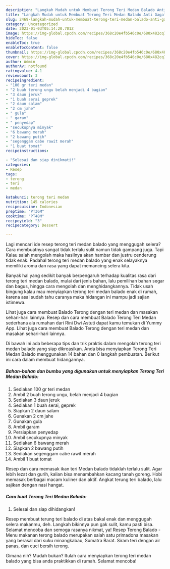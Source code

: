 ```yaml
---
description: "Langkah Mudah untuk Membuat Terong Teri Medan Balado Anti Gagal"
title: "Langkah Mudah untuk Membuat Terong Teri Medan Balado Anti Gagal"
slug: 2469-langkah-mudah-untuk-membuat-terong-teri-medan-balado-anti-gagal
category: Uncategorized
date: 2023-01-03T05:14:20.701Z
image: https://img-global.cpcdn.com/recipes/368c20e4fb546c0e/680x482cq70/terong-teri-medan-balado-foto-resep-utama.jpg
hideToc: false
enableToc: true
enableTocContent: false
thumbnail: https://img-global.cpcdn.com/recipes/368c20e4fb546c0e/680x482cq70/terong-teri-medan-balado-foto-resep-utama.jpg
cover: https://img-global.cpcdn.com/recipes/368c20e4fb546c0e/680x482cq70/terong-teri-medan-balado-foto-resep-utama.jpg
author: Admin
authorAv: notfound
ratingvalue: 4.1
reviewcount: 3
recipeingredient:
- "100 gr teri medan"
- "2 buah terong ungu belah menjadi 4 bagian"
- "3 daun jeruk"
- "1 buah serai geprek"
- "2 daun salam"
- "2 cm jahe"
- " gula"
- " garam"
- " penyedap"
- "secukupnya minyak"
- "6 bawang merah"
- "2 bawang putih"
- "segenggam cabe rawit merah"
- "1 buat tomat"
recipeinstructions:

- "Selesai dan siap dinikmati!"
categories:
- Resep
tags:
- terong
- teri
- medan

katakunci: terong teri medan 
nutrition: 145 calories
recipecuisine: Indonesian
preptime: "PT36M"
cooktime: "PT48M"
recipeyield: "3"
recipecategory: Dessert

---
```



Lagi mencari ide resep terong teri medan balado yang menggugah selera? Cara membuatnya sangat tidak terlalu sulit namun tidak gampang juga. Tapi Kalau salah mengolah maka hasilnya akan hambar dan justru cenderung tidak enak. Padahal terong teri medan balado yang enak selayaknya memiliki aroma dan rasa yang dapat memancing selera kita.


Banyak hal yang sedikit banyak berpengaruh terhadap kualitas rasa dari terong teri medan balado, mulai dari jenis bahan, lalu pemilihan bahan segar dan bagus, hingga cara mengolah dan menghidangkannya. Tidak usah bingung kalau mau menyiapkan terong teri medan balado enak di rumah, karena asal sudah tahu caranya maka hidangan ini mampu jadi sajian istimewa.

Lihat juga cara membuat Balado Terong dengan teri medan dan masakan sehari-hari lainnya. Resep dan cara membuat Balado Terong Teri Medan sederhana ala rumahan dari Rini Dwi Astuti dapat kamu temukan di Yummy App. Lihat juga cara membuat Balado Terong dengan teri medan dan masakan sehari-hari lainnya.


Di bawah ini ada beberapa tips dan trik praktis dalam mengolah terong teri medan balado yang siap dikreasikan. Anda bisa menyiapkan Terong Teri Medan Balado menggunakan 14 bahan dan 0 langkah pembuatan. Berikut ini cara dalam membuat hidangannya.

<!--inarticleads1-->

##### Bahan-bahan dan bumbu yang digunakan untuk menyiapkan Terong Teri Medan Balado:

1. Sediakan 100 gr teri medan
1. Ambil 2 buah terong ungu, belah menjadi 4 bagian
1. Sediakan 3 daun jeruk
1. Sediakan 1 buah serai, geprek
1. Siapkan 2 daun salam
1. Gunakan 2 cm jahe
1. Gunakan  gula
1. Ambil  garam
1. Persiapkan  penyedap
1. Ambil secukupnya minyak
1. Sediakan 6 bawang merah
1. Siapkan 2 bawang putih
1. Sediakan segenggam cabe rawit merah
1. Ambil 1 buat tomat


Resep dan cara memasak ikan teri Medan balado tidaklah terlalu sulit. Agar lebih lezat dan gurih, kalian bisa menambahkan kacang tanah goreng. Hobi memasak berbagai macam kuliner dan aktif. Angkat terung teri balado, lalu sajikan dengan nasi hangat. 

<!--inarticleads2-->

##### Cara buat Terong Teri Medan Balado:


1. Selesai dan siap dihidangkan!

Resep membuat terung teri balado di atas bakal enak dan menggugah selera makanmu, deh. Langkah bikinnya pun gak sulit, kamu pasti bisa. Selamat mencoba dan semoga rasanya nikmat, ya! Resep Terong Balado - Menu makanan terong balado merupakan salah satu primadona masakan yang berasal dari suku minangkabau, Sumatra Barat. Siram teri dengan air panas, dan cuci bersih terong. 

Gimana nih? Mudah bukan? Itulah cara menyiapkan terong teri medan balado yang bisa anda praktikkan di rumah. Selamat mencoba!

